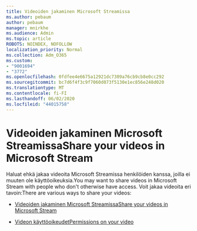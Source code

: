 ```yaml
---
title: Videoiden jakaminen Microsoft Streamissa
ms.author: pebaum
author: pebaum
manager: mnirkhe
ms.audience: Admin
ms.topic: article
ROBOTS: NOINDEX, NOFOLLOW
localization_priority: Normal
ms.collection: Adm_O365
ms.custom:
- "9001694"
- "3772"
ms.openlocfilehash: 0fdfee4e6675a12921dc7309a76cb9cb8e0cc292
ms.sourcegitcommit: bc7d6f4f3c9f7060d073f5130e1ec856e248d020
ms.translationtype: MT
ms.contentlocale: fi-FI
ms.lasthandoff: 06/02/2020
ms.locfileid: "44015758"
---
```

# <a name="share-your-videos-in-microsoft-stream"></a><span data-ttu-id="2d851-102">Videoiden jakaminen Microsoft Streamissa</span><span class="sxs-lookup"><span data-stu-id="2d851-102">Share your videos in Microsoft Stream</span></span>

<span data-ttu-id="2d851-103">Haluat ehkä jakaa videoita Microsoft Streamissa henkilöiden kanssa, joilla ei muuten ole käyttöoikeuksia.</span><span class="sxs-lookup"><span data-stu-id="2d851-103">You may want to share videos in Microsoft Stream with people who don't otherwise have access.</span></span> <span data-ttu-id="2d851-104">Voit jakaa videoita eri tavoin:</span><span class="sxs-lookup"><span data-stu-id="2d851-104">There are various ways to share your videos:</span></span>

- [<span data-ttu-id="2d851-105">Videoiden jakaminen Microsoft Streamissa</span><span class="sxs-lookup"><span data-stu-id="2d851-105">Share your videos in Microsoft Stream</span></span>](https://docs.microsoft.com/stream/portal-share-video)

- [<span data-ttu-id="2d851-106">Videon käyttöoikeudet</span><span class="sxs-lookup"><span data-stu-id="2d851-106">Permissions on your video</span></span>](https://docs.microsoft.com/stream/portal-share-video#permissions-on-your-video)
